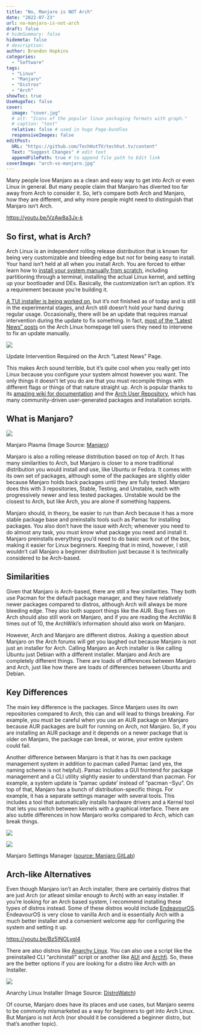 ```yaml
---
title: "No, Manjaro is NOT Arch"
date: "2022-07-23"
url: no-manjaro-is-not-arch
draft: false
# hideSummary: false
hidemeta: false
# description:
author: Brandon Hopkins
categories:
  - "Software"
tags:
  - "Linux"
  - "Manjaro"
  - "Distros"
  - "Arch"
showToc: true
UseHugoToc: false
cover:
  image: "cover.jpg"
  # alt: "Icons of the popular linux packaging formats with graph."
  # caption: "text"
  relative: false # used in hugo Page-bundles
  responsiveImages: false
editPost:
  URL: "https://github.com/TechHutTV/techhut.tv/content"
  Text: "Suggest Changes" # edit text
  appendFilePath: true # to append file path to Edit link
coverImage: "arch-vs-manjaro.jpg"
---
```


Many people love Manjaro as a clean and easy way to get into Arch or even Linux in general. But many people claim that Manjaro has diverted too far away from Arch to consider it. So, let’s compare both Arch and Manjaro, how they are different, and why more people might need to distinguish that Manjaro isn’t Arch. 

https://youtu.be/VzAw8a3Jx-k

## **So first, what is Arch?**  

Arch Linux is an independent rolling release distribution that is known for being very customizable and bleeding edge but not for being easy to install. Your hand isn’t held at all when you install Arch. You are forced to either learn how to [install your system manually from scratch](https://wiki.archlinux.org/title/Installation_guide?ref=techhut.tv), including partitioning through a terminal, installing the actual Linux kernel, and setting up your bootloader and DEs. Basically, the customization isn’t an option. It’s a requirement because you’re building it. 

[A TUI installer is being worked on](https://wiki.archlinux.org/title/Archinstall?ref=techhut.tv), but it’s not finished as of today and is still in the experimental stages, and Arch still doesn’t hold your hand during regular usage. Occasionally, there will be an update that requires manual intervention during the update to fix something. In fact, [most of the “Latest News” posts](https://archlinux.org/news/?ref=techhut.tv) on the Arch Linux homepage tell users they need to intervene to fix an update manually. 

![](images/manjaro-intervention-update.png)

Update Intervention Required on the Arch “Latest News” Page.

This makes Arch sound terrible, but it’s quite cool when you really get into Linux because you configure your system almost however you want. The only things it doesn’t let you do are that you must recompile things with different flags or things of that nature straight up. Arch is popular thanks to its [amazing wiki for documentation](https://wiki.archlinux.org/?ref=techhut.tv) and the [Arch User Repository](https://aur.archlinux.org/?ref=techhut.tv), which has many community-driven user-generated packages and installation scripts. 

## **What is Manjaro**?

![](images/plasma.jpg)

Manjaro Plasma (Image Source: [Manjaro](https://manjaro.org/download/?ref=techhut.tv))

Manjaro is also a rolling release distribution based on top of Arch. It has many similarities to Arch, but Manjaro is closer to a more traditional distribution you would install and use, like Ubuntu or Fedora. It comes with its own set of packages, although some of the packages are slightly older because Manjaro holds back packages until they are fully tested. Manjaro does this with 3 repositories, Stable, Testing, and Unstable, each with progressively newer and less tested packages. Unstable would be the closest to Arch, but like Arch, you are alone if something happens. 

Manjaro should, in theory, be easier to run than Arch because it has a more stable package base and preinstalls tools such as Pamac for installing packages. You also don’t have the issue with Arch; whenever you need to do almost any task, you must know what package you need and install it. Manjaro preinstalls everything you’d need to do basic work out of the box, making it easier for Linux beginners. Keeping that in mind, however, I still wouldn’t call Manjaro a beginner distribution just because it is technically considered to be Arch-based.

## **Similarities** 

Given that Manjaro is Arch-based, there are still a few similarities. They both use Pacman for the default package manager, and they have relatively newer packages compared to distros, although Arch will always be more bleeding edge. They also both support things like the AUR. Bug fixes on Arch should also still work on Manjaro, and if you are reading the ArchWiki 8 times out of 10, the ArchWiki’s information should also work on Manjaro.

However, Arch and Manjaro are different distros. Asking a question about Manjaro on the Arch forums will get you laughed out because Manjaro is not just an installer for Arch. Calling Manjaro an Arch installer is like calling Ubuntu just Debian with a different installer. Manjaro and Arch are completely different things. There are loads of differences between Manjaro and Arch, just like how there are loads of differences between Ubuntu and Debian.

## **Key Differences**   

The main key difference is the packages. Since Manjaro uses its own repositories compared to Arch, this can and will lead to things breaking. For example, you must be careful when you use an AUR package on Manjaro because AUR packages are built for running on Arch, not Manjaro. So, if you are installing an AUR package and it depends on a newer package that is older on Manjaro, the package can break, or worse, your entire system could fail. 

Another difference between Manjaro is that it has its own package management system in addition to pacman called Pamac (and yes, the naming scheme is not helpful). Pamac includes a GUI frontend for package management and a CLI utility slightly easier to understand than pacman. For example, a system update is “pamac update’ instead of “pacman –Syu”. On top of that, Manjaro has a bunch of distribution-specific things. For example, it has a separate settings manager with several tools. This includes a tool that automatically installs hardware drivers and a Kernel tool that lets you switch between kernels with a graphical interface. There are also subtle differences in how Manjaro works compared to Arch, which can break things.

![](images/manjaro-setting-manager.png)

![](images/image-114.png)

Manjaro Settings Manager ([source: Manjaro GitLab](https://wiki.manjaro.org/index.php/Manjaro_Settings_Manager?ref=techhut.tv))

## **Arch-like Alternatives** 

Even though Manjaro isn’t an Arch installer, there are certainly distros that are just Arch (or atleast similar enough to Arch) with an easy installer. If you’re looking for an Arch based system, I recommend installing these types of distros instead. Some of these distros would include [EndeavourOS](https://endeavouros.com/?ref=techhut.tv). EndeavourOS is very close to vanilla Arch and is essentially Arch with a much better installer and a convenient welcome app for configuring the system and setting it up.

https://youtu.be/Bz5INOLyql4

There are also distros like [Anarchy Linux](https://www.anarchy-linux.org/?ref=techhut.tv). You can also use a script like the preinstalled CLI “archinstall” script or another like [AUI](https://github.com/helmuthdu/aui?ref=techhut.tv) and [Archfi](https://github.com/MatMoul/archfi?ref=techhut.tv). So, these are the better options if you are looking for a distro like Arch with an Installer.

![](images/anarchy-1.0.10-installation-options.png)

Anarchy Linux Installer (Image Source: [DistroWatch](https://distrowatch.com/gallery.php?distribution=anarchy&ref=techhut.tv))

Of course, Manjaro does have its places and use cases, but Manjaro seems to be commonly mismarketed as a way for beginners to get into Arch Linux. But Manjaro is not Arch (nor should it be considered a beginner distro, but that’s another topic).
